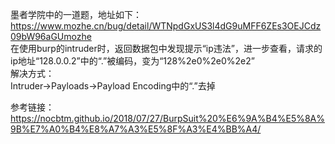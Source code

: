 墨者学院中的一道题，地址如下：  
https://www.mozhe.cn/bug/detail/WTNpdGxUS3l4dG9uMFF6ZEs3OEJCdz09bW96aGUmozhe  
在使用burp的intruder时，返回数据包中发现提示“ip违法”，进一步查看，请求的ip地址“128.0.0.2”中的“.”被编码，变为“128%2e0%2e0%2e2”  
解决方式：  
Intruder->Payloads->Payload Encoding中的“.”去掉

参考链接：  
https://nocbtm.github.io/2018/07/27/BurpSuit%20%E6%9A%B4%E5%8A%9B%E7%A0%B4%E8%A7%A3%E5%8F%A3%E4%BB%A4/
